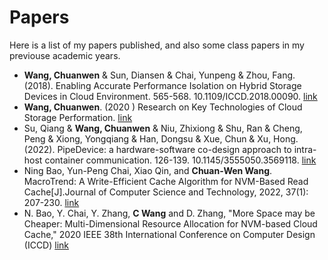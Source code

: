 # Papers
Here is a list of my papers published, and also some class papers in my previouse academic years.
* **Wang, Chuanwen** & Sun, Diansen & Chai, Yunpeng & Zhou, Fang. (2018). Enabling Accurate Performance Isolation on Hybrid Storage Devices in Cloud Environment. 565-568. 10.1109/ICCD.2018.00090. [link](ssat.pdf)
* **Wang, Chuanwen**. (2020 ) Research on Key Technologies of Cloud Storage Performation. [link](master_thesis.pdf)
* Su, Qiang & **Wang, Chuanwen** & Niu, Zhixiong & Shu, Ran & Cheng, Peng & Xiong, Yongqiang & Han, Dongsu & Xue, Chun & Xu, Hong. (2022). PipeDevice: a hardware-software co-design approach to intra-host container communication. 126-139. 10.1145/3555050.3569118. [link](pipedevice-conext22.pdf)
* Ning Bao, Yun-Peng Chai, Xiao Qin, and **Chuan-Wen Wang**. MacroTrend: A Write-Efficient Cache Algorithm for NVM-Based Read Cache[J].Journal of Computer Science and Technology, 2022, 37(1): 207-230. [link](jcst.pdf)
* N. Bao, Y. Chai, Y. Zhang, **C Wang** and D. Zhang, "More Space may be Cheaper: Multi-Dimensional Resource Allocation for NVM-based Cloud Cache," 2020 IEEE 38th International Conference on Computer Design (ICCD) [link](https://ieeexplore.ieee.org/document/9283549)
